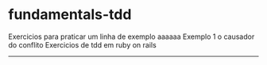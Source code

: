 # fundamentals-tdd

Exercicios para praticar
um linha de exemplo
aaaaaa
Exemplo 1
o causador do conflito
Exercicios de tdd em ruby on rails

---
